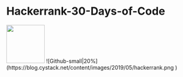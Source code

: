 # Hackerrank-30-Days-of-Code
<img src="https://blog.cystack.net/content/images/2019/05/hackerrank.png" width="100">
![Github-small|20%](https://blog.cystack.net/content/images/2019/05/hackerrank.png )
